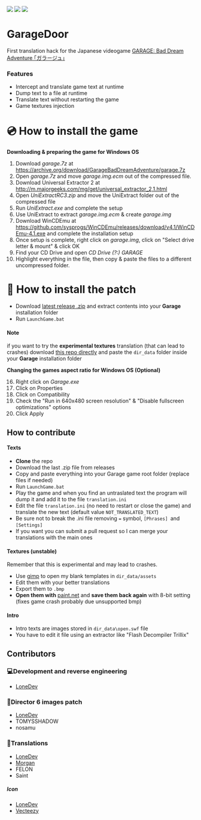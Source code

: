 ![](https://img.shields.io/github/stars/LoneDev6/GarageDoor.svg) ![](https://img.shields.io/github/forks/LoneDev6/GarageDoor.svg) ![](https://img.shields.io/github/issues/LoneDev6/GarageDoor.svg)
# GarageDoor

First translation hack for the Japanese videogame [GARAGE: Bad Dream Adventure  ｢ガラージュ｣](https://lostmediaarchive.fandom.com/wiki/Garage:_Bad_Dream_Adventure_(Limited_Release_1999_Japanese_Point-and-Click_Game) "GARAGE: Bad Dream Adventure  ｢ガラージュ｣")


### Features

- Intercept and translate game text at runtime
- Dump text to a file at runtime
- Translate text without restarting the game
- Game textures injection

# 💿 How to install the game

**Downloading & preparing the game for Windows OS**

1. Download *garage.7z* at <https://archive.org/download/GarageBadDreamAdventure/garage.7z>
2. Open *garage.7z* and move *garage.img.ecm* out of the compressed file.
3. Download Universal Extractor 2 at <http://m.majorgeeks.com/mg/get/universal_extractor_2,1.html>
4. Open *UniExtractRC3.zip* and move the UniExtract folder out of the compressed file
5. Run *UniExtract.exe* and complete the setup
6. Use UniExtract to extract *garage.img.ecm* & create *garage.img*
7. Download WinCDEmu at <https://github.com/sysprogs/WinCDEmu/releases/download/v4.1/WinCDEmu-4.1.exe> and complete the installation setup
8. Once setup is complete, right click on *garage.img*, click on "Select drive letter & mount" & click OK
9. Find your CD Drive and open *CD Drive (?:) GARAGE*
10. Highlight everything in the file, then copy & paste the files to a different uncompressed folder.

# 💾 How to install the patch
- Download [latest release .zip](https://github.com/LoneDev6/GarageDoor/releases/latest) and extract contents into your **Garage** installation folder
- Run `LaunchGame.bat`

#### Note
if you want to try the **experimental textures** translation (that can lead to crashes) download [this repo directly](https://github.com/LoneDev6/GarageDoor/archive/master.zip) and paste the `dir_data` folder inside your **Garage** installation folder

**Changing the games aspect ratio for Windows OS (Optional)**

16. Right click on *Garage.exe*
17. Click on Properties
18. Click on Compatibility
19. Check the "Run in 640x480 screen resolution" & "Disable fullscreen optimizations" options
20. Click Apply


## How to contribute
#### Texts
- **Clone** the repo
- Download the last .zip file from releases
- Copy and paste everything into your Garage game root folder (replace files if needed)
- Run `LaunchGame.bat`
- Play the game and when you find an untraslated text the program will dump it and add it to the file `translation.ini`
- Edit the file `translation.ini` (no need to restart or close the game) and translate the new text (default value `NOT_TRANSLATED_TEXT`)
- Be sure not to break the .ini file removing `=` symbol, `[Phrases] `and `[Settings]`
- If you want you can submit a pull request so I can merge your translations with the main ones

#### Textures (unstable)
Remember that this is experimental and may lead to crashes.
- Use [gimp](https://www.gimp.org/downloads/ "gimp") to open my blank templates in `dir_data/assets`
- Edit them with your better translations
- Export them to `.bmp `
- **Open them with** [paint.net](https://www.getpaint.net/download.html "paint.net") and **save them back again** with 8-bit setting (fixes game crash probably due unsupported bmp)

#### Intro
- Intro texts are images stored in `dir_data\open.swf` file
- You have to edit it file using an extractor like "Flash Decompiler Trillix"

## Contributors
### 💻Development and reverse engineering
- [LoneDev](https://github.com/LoneDev6 "LoneDev")

### 🎥Director 6 images patch
- [LoneDev](https://github.com/LoneDev6 "LoneDev")
- TOMYSSHADOW
- nosamu

### 📕Translations
- [LoneDev](https://github.com/LoneDev6 "LoneDev")
- [Morgan](https://www.youtube.com/channel/UClroPL_xY9RGlMbQJIMiiIw)
- FELON
- Saint


##### Icon
- [LoneDev](https://github.com/LoneDev6 "LoneDev")
- [Vecteezy](https://www.vecteezy.com/free-vector/garage)
